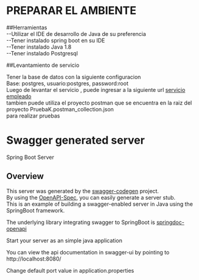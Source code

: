 # PREPARAR EL AMBIENTE 

##Herramientas<br>
 	--Utilizar el IDE de desarrollo de Java de su preferencia  <br>
 	--Tener instalado spring boot en su IDE<br>
 	--Tener instalado Java 1.8<br>
 	--Tener instalado Postgresql<br>
 
##Levantamiento de servicio <br>

Tener la base de datos con la siguiente configuracion <br>
Base: postgres, usuario:postgres, password:root <br>
Luego de levantar el servicio , puede ingresar a la siguiente url [servicio empleado](http://localhost:8080/swagger-ui/#/)  <br>
tambien puede utiliza el proyecto postman que se encuentra en la raiz del proyecto PruebaK.postman_collection.json <br>
para realizar pruebas

# Swagger generated server

Spring Boot Server 


## Overview  
This server was generated by the [swagger-codegen](https://github.com/swagger-api/swagger-codegen) project.  
By using the [OpenAPI-Spec](https://github.com/swagger-api/swagger-core), you can easily generate a server stub.  
This is an example of building a swagger-enabled server in Java using the SpringBoot framework.

The underlying library integrating swagger to SpringBoot is [springdoc-openapi](https://github.com/springdoc/springdoc-openapi)

Start your server as an simple java application  

You can view the api documentation in swagger-ui by pointing to  
http://localhost:8080/  

Change default port value in application.properties